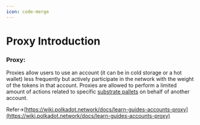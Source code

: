 ```yaml
---
icon: code-merge
---
```


# Proxy Introduction

### Proxy:

Proxies allow users to use an account (it can be in cold storage or a hot wallet) less frequently but actively participate in the network with the weight of the tokens in that account. Proxies are allowed to perform a limited amount of actions related to specific [substrate pallets](https://docs.substrate.io/reference/frame-pallets/) on behalf of another account.

Refer->[https://wiki.polkadot.network/docs/learn-guides-accounts-proxy](https://wiki.polkadot.network/docs/learn-guides-accounts-proxy)



